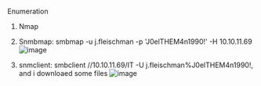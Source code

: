 


Enumeration
1. Nmap

2. Snmbmap: smbmap -u j.fleischman -p 'J0elTHEM4n1990!' -H 10.10.11.69        
![image](https://github.com/user-attachments/assets/2b28e51f-469f-4a94-ab7c-8a79adb1abbf)

3. snmclient:  smbclient //10.10.11.69/IT -U j.fleischman%J0elTHEM4n1990!, and i downloaed some files
   ![image](https://github.com/user-attachments/assets/a315ddc4-fe4d-452d-ac8d-c01852bde43b)
